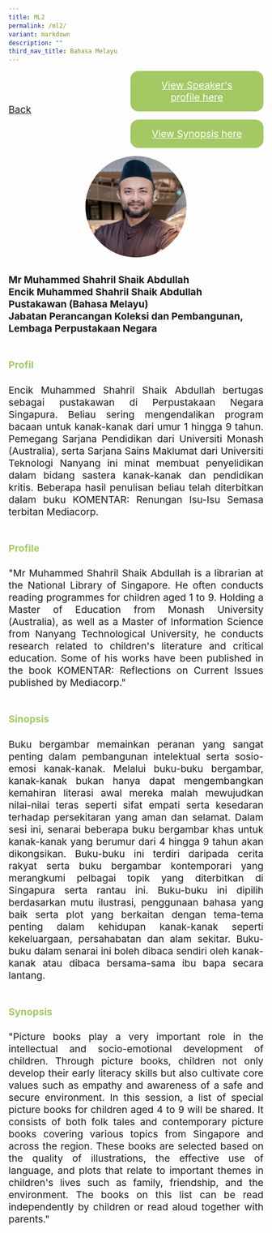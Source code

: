 ```yaml
---
title: ML2
permalink: /ml2/
variant: markdown
description: ""
third_nav_title: Bahasa Melayu
---
```

<style>
.entry-title{
  font-size: 2.25rem;
  font-weight: 700;
  margin-bottom: 2rem;
  text-align: center;
}
.entry-content p{
  text-align: justify;
}

.entry-title.supported-by{
  margin-bottom: 0;
  margin-top: 3rem;
}

.entry-content .buttons-container{
  align-items: center;
  column-gap: 1rem;
  display: flex;
  flex-wrap: wrap;
  justify-content: center;
}
.entry-content .buttons-container .btn-link{
  background-color: #7431e8;
  border-radius: 0.4rem;
  color: #fff;
  font-size: 1.5rem;
  margin-bottom: 1rem;
  padding: 15px 20px;
  text-align: center;
  text-decoration: none;
  width: 15rem;
}
.entry-content .buttons-container .btn-link:hover{
  background-color: lightgrey;
}

.entry-content.sharing-sessions{
  align-items: center;
  display: flex;
  flex-direction: column;
  row-gap: 1.5rem;
}
.entry-content.sharing-sessions .session-item{
  align-items: flex-start;
  background-color:#d84178;
  border-radius: 0.5rem;
  color: #ffffff;
  row-gap: 2rem;
  display: flex;
  font-size: 1.1rem;
  flex-direction: column;
  line-height: 1.2;
  justify-content: space-between;
  margin-bottom: 2rem;
  padding: 1rem;
  width: 100%;
}
.entry-content.sharing-sessions .session-item .lower-wrapper{
  display: flex;
  flex-direction: column;
  row-gap: 2rem;
  width: 100%;
}
.entry-content.sharing-sessions .session-item .session-link{
  border: 2px solid lightgrey;
  border-radius: 0.5rem;
  padding: 1rem;
  text-align: center;
}
.entry-content.sharing-sessions .session-item .session-link a{
  color: #ffffff;
}

.entry-content.sharing-sessions.malay-sessions .session-item{
  background-color: #a3c864;
}

.entry-content.sharing-sessions.tamil-sessions .session-item,
.entry-content.sharing-sessions.preschools-exhibitors .session-item{
  background-color: #9b4490;
}

.entry-content.sharing-sessions.english-sessions .session-item{
  background-color: #fa0;
}

.entry-content.sharing-sessions.primary-secondary-exhibitors .session-item{
  background-color: #a3c864;
}

.entry-content.sharing-sessions .session-item .session-link:hover{
  background-color: lightgrey;
}

.entry-content.sharing-session-item{
  font-size: 1.2rem;
}
.entry-content.sharing-session-item .sharing-sessions-nav{
  align-items: center;
  column-gap: 1rem;
  display: flex;
  flex-wrap: wrap;
  justify-content: space-between;
  padding-bottom: 1rem;
}
.entry-content.sharing-session-item .sharing-sessions-nav .inner-nav-wrapper{
  column-gap: 1rem;
  display: flex;
  flex: 2;
  flex-wrap: wrap;
  justify-content: flex-end;
  row-gap: 1rem;
}
.entry-content.sharing-session-item .sharing-sessions-nav .inner-nav-wrapper .nav-btn{
  background-color: #d84178;
  border-radius: 1rem;
  color: #fff;
  padding: 1rem 2rem;
  text-align: center;
  width: 100%;
}
.entry-content.sharing-session-item.malay-session .sharing-sessions-nav .inner-nav-wrapper .nav-btn{
  background-color: #a3c864;
}
.entry-content.sharing-session-item.tamil-session .sharing-sessions-nav .inner-nav-wrapper .nav-btn{
  background-color: #9b4490;
}
.entry-content.sharing-session-item.english-session .sharing-sessions-nav .inner-nav-wrapper .nav-btn{
  background-color: #fa0;
}
.entry-content.sharing-session-item .sharing-sessions-nav .inner-nav-wrapper .nav-btn:hover{
  background-color: lightgrey;
}
.entry-content.sharing-session-item .profile-photo-container{
  align-items: center;
  column-gap: 1rem;
  display: flex;
  flex-wrap: wrap;
  justify-content: space-between;
  row-gap: 1rem;
}
.entry-content.sharing-session-item .profile-photo{
  align-items: center;
  column-gap: 2rem;
  display: flex;
  flex-wrap: wrap;
  justify-content: center;
  row-gap: 2rem;
  margin-bottom: 2rem;
}
.entry-content.sharing-session-item .profile-photo img{
  border-radius: 100px;
  width: 200px;
}
.entry-content.sharing-session-item.awardee-item .profile-photo{
  width: 100%;
}
.entry-content.sharing-session-item .profile-name{
  font-weight: 700;
  margin-bottom: 3rem;
}
.entry-content.sharing-session-item h4{
  color: #d84178;
}
.entry-content.sharing-session-item.malay-session h4{
  color: #a3c864;
}
.entry-content.sharing-session-item.tamil-session h4{
  color: #9b4490;
}
.entry-content.sharing-session-item.english-session h4{
  color: #fa0;
}
.entry-content.sharing-session-item.awardee-item h3,
.entry-content.sharing-session-item.awardee-item h4{
  color: #4372d6;
}
.entry-content.sharing-session-item .section-wrapper{
  margin-bottom: 3rem;
}

.entry-content.awardees-container h4{
  font-weight: 700;
  margin-bottom: 3rem;
}
.entry-content.awardees-container a{
  text-decoration: none;
}
.entry-content.awardees-container .section-wrapper{
  margin-bottom: 10rem;
}
.entry-content.awardees-container .section-row{
  column-gap: 1rem;
  display: flex;
  flex-wrap: wrap;
  justify-content: space-around;
  row-gap: 1rem;
}
.entry-content.awardees-container .section-column{
  width: 30%;
}
.entry-content.awardees-container .awardee-wrapper{
  align-items: center;
  display: flex;
  flex-direction: column;
  justify-content: center;
  row-gap: 1rem;
}
.entry-content.awardees-container .awardee-wrapper .awardee-pic{
  width: 10rem;
}
.entry-content.awardees-container .awardee-wrapper .awardee-profile{
  color: #484848;
  text-align: center;
}
.entry-content.awardees-container .awardee-wrapper .name-english{
  font-size: 1.25rem;
  margin-bottom: 1rem;
}
.entry-content.awardees-container .awardee-wrapper .name-chinese{
  font-size: 1.25rem;
  margin-bottom: 1rem;
}

.entry-content .btntop{
  position: fixed;
  float: right;
  bottom: 20px;
  right: 80px;
  z-index: 99;
  boder: none;
  background-color: #3bb9ff;
  cursor: pointer;
  padding: 15px;
  boder-radius: 4px;
  color: #fff;
  font-weight: 600;
}

.coming-soon{
  color: #7431e8;
  font-size: 2rem;
  font-weight: 700;
  margin-top: 3rem;
  text-align: center;
}

@media all and (min-width: 40rem ){
  .entry-content.sharing-sessions{
    align-items: flex-start;
    display: flex;
    flex-direction: column;
    row-gap: 1.5rem;
  }

  
  .entry-content.sharing-sessions .session-item .lower-wrapper{
    align-items: center;
    flex-direction: row;
    justify-content: space-between;
  }

  .entry-content.sharing-session-item .sharing-sessions-nav .inner-nav-wrapper .nav-btn{
    width: 45%;
  }
}
</style>

<div class="entry-content sharing-session-item malay-session">
<div class="sharing-sessions-nav">
<a href="/sharing-and-workshops/sharing-sessions/malay-sessions/">Back</a>
<div class="inner-nav-wrapper">
<a class="nav-btn" href="#C1">View Speaker's profile here</a>
<a class="nav-btn" href="#C2">View Synopsis here</a>
</div>
</div>

<div class="profile-photo">
<img alt="Muhammed Shahril Shaik Abdullah" src="/images/Sharing_sessions/muhammed-shahril-shaik-abdullah.jpg">
</div>

<div class="profile-name">
Mr Muhammed Shahril Shaik Abdullah<br>
Encik Muhammed Shahril Shaik Abdullah<br>
Pustakawan (Bahasa Melayu)<br>
Jabatan Perancangan Koleksi dan Pembangunan, Lembaga Perpustakaan Negara
</div>

<div class="section-wrapper">
<h4 id="C1">Profil</h4>
<p>
Encik Muhammed Shahril Shaik Abdullah bertugas sebagai pustakawan di Perpustakaan Negara Singapura. Beliau sering mengendalikan program bacaan untuk kanak-kanak dari umur 1 hingga 9 tahun. Pemegang Sarjana Pendidikan dari Universiti Monash (Australia), serta Sarjana Sains Maklumat dari Universiti Teknologi Nanyang ini minat membuat penyelidikan dalam bidang sastera kanak-kanak dan pendidikan kritis. Beberapa hasil penulisan beliau telah diterbitkan dalam buku KOMENTAR: Renungan Isu-Isu Semasa terbitan Mediacorp.
</p>
</div>

<div class="section-wrapper">
<h4>Profile</h4>
<p>
"Mr Muhammed Shahril Shaik Abdullah is a librarian at the National Library of Singapore. He often conducts reading programmes for children aged 1 to 9. Holding a Master of Education from Monash University (Australia), as well as a Master of Information Science from Nanyang Technological University, he conducts research related to children's literature and critical education. Some of his works have been published in the book KOMENTAR: Reflections on Current Issues published by Mediacorp."
</p>
</div>

<div class="section-wrapper">
<h4 id="C2">Sinopsis</h4> 
<p>
Buku bergambar memainkan peranan yang sangat penting dalam pembangunan intelektual serta sosio-emosi kanak-kanak. Melalui buku-buku bergambar, kanak-kanak bukan hanya dapat mengembangkan kemahiran literasi awal mereka malah mewujudkan nilai-nilai teras seperti sifat empati serta kesedaran terhadap persekitaran yang aman dan selamat. Dalam sesi ini, senarai beberapa buku bergambar khas untuk kanak-kanak yang berumur dari 4 hingga 9 tahun akan dikongsikan. Buku-buku ini terdiri daripada cerita rakyat serta buku bergambar kontemporari yang merangkumi pelbagai topik yang diterbitkan di Singapura serta rantau ini.  Buku-buku ini dipilih berdasarkan mutu ilustrasi, penggunaan bahasa yang baik serta plot yang berkaitan dengan tema-tema penting dalam kehidupan kanak-kanak seperti kekeluargaan, persahabatan dan alam sekitar. Buku-buku dalam senarai ini boleh dibaca sendiri oleh kanak-kanak atau dibaca bersama-sama ibu bapa secara lantang.
</p>
</div>

<div class="section-wrapper">
<h4>Synopsis</h4> 
<p>
"Picture books play a very important role in the intellectual and socio-emotional development of children. Through picture books, children not only develop their early literacy skills but also cultivate core values such as empathy and awareness of a safe and secure environment. In this session, a list of special picture books for children aged 4 to 9 will be shared. It consists of both folk tales and contemporary picture books covering various topics from Singapore and across the region. These books are selected based on the quality of illustrations, the effective use of language, and plots that relate to important themes in children's lives such as family, friendship, and the environment. The books on this list can be read independently by children or read aloud together with parents."
</p>
</div>

<div class="section-wrapper">
</div>
</div>